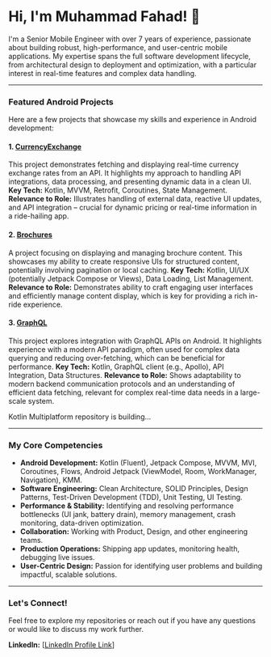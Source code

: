 # Hi, I'm Muhammad Fahad! 👋

I'm a Senior Mobile Engineer with over 7 years of experience, passionate about building robust, high-performance, and user-centric mobile applications. My expertise spans the full software development lifecycle, from architectural design to deployment and optimization, with a particular interest in real-time features and complex data handling.

---

### Featured Android Projects

Here are a few projects that showcase my skills and experience in Android development:

#### 1. **[CurrencyExchange](https://github.com/FahadKhalid/CurrencyExchange)**
This project demonstrates fetching and displaying real-time currency exchange rates from an API. It highlights my approach to handling API integrations, data processing, and presenting dynamic data in a clean UI.
**Key Tech:** Kotlin, MVVM, Retrofit, Coroutines, State Management.
**Relevance to Role:** Illustrates handling of external data, reactive UI updates, and API integration – crucial for dynamic pricing or real-time information in a ride-hailing app.

#### 2. **[Brochures](https://github.com/FahadKhalid/Brochures)**
A project focusing on displaying and managing brochure content. This showcases my ability to create responsive UIs for structured content, potentially involving pagination or local caching.
**Key Tech:** Kotlin, UI/UX (potentially Jetpack Compose or Views), Data Loading, List Management.
**Relevance to Role:** Demonstrates ability to craft engaging user interfaces and efficiently manage content display, which is key for providing a rich in-ride experience.

#### 3. **[GraphQL](https://github.com/FahadKhalid/GraphQL)**
This project explores integration with GraphQL APIs on Android. It highlights experience with a modern API paradigm, often used for complex data querying and reducing over-fetching, which can be beneficial for performance.
**Key Tech:** Kotlin, GraphQL client (e.g., Apollo), API Integration, Data Structures.
**Relevance to Role:** Shows adaptability to modern backend communication protocols and an understanding of efficient data fetching, relevant for complex real-time data needs in a large-scale system.

Kotlin Multiplatform repository is building...

---

### My Core Competencies

* **Android Development:** Kotlin (Fluent), Jetpack Compose, MVVM, MVI, Coroutines, Flows, Android Jetpack (ViewModel, Room, WorkManager, Navigation), KMM.
* **Software Engineering:** Clean Architecture, SOLID Principles, Design Patterns, Test-Driven Development (TDD), Unit Testing, UI Testing.
* **Performance & Stability:** Identifying and resolving performance bottlenecks (UI jank, battery drain), memory management, crash monitoring, data-driven optimization.
* **Collaboration:** Working with Product, Design, and other engineering teams.
* **Production Operations:** Shipping app updates, monitoring health, debugging live issues.
* **User-Centric Design:** Passion for identifying user problems and building impactful, scalable solutions.

---


### Let's Connect!

Feel free to explore my repositories or reach out if you have any questions or would like to discuss my work further.

**LinkedIn:** [[LinkedIn Profile Link](https://www.linkedin.com/in/iammfahad/)]
